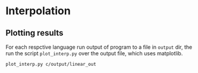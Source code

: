 # Interpolation

## Plotting results
For each respctive language run output of program to a file in `output` dir, the run the script `plot_interp.py` over the output file, which uses matplotlib.

```sh
plot_interp.py c/output/linear_out
```